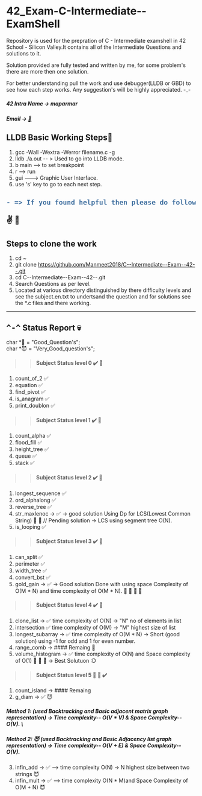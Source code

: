 # 42_Exam-C-Intermediate--ExamShell
Repository is used for the prepration of C - Intermediate examshell in 42 School - Silicon Valley.It contains all of the Intermediate Questions and solutions to it.

Solution provided are fully tested and written by me, for some problem's there are more then one solution.

For better understanding pull the work and use debugger(LLDB or GBD) to see how each step works. 
Any suggestion's will be highly appreciated. -_-

##### 42 Intra Name -> maparmar
##### Email -> [:e-mail:](mailto:manmeetparmar@outlook.com?subject=[GitHub]%20Source%20Han%20Sans)

## LLDB Basic Working Steps:imp:
1. gcc -Wall -Wextra -Werror filename.c -g 
2. lldb ./a.out -- > Used to go into LLDB mode. 
3. b main --> to set breakpoint
4. r --> run
5. gui ---> Graphic User Interface.
6. use 's' key to go to each next step.

<h2>

```diff
- => If you found helpful then please do follow and give a star 
```
:v: :raised_hands: 
</h2>

## Steps to clone the work
1. cd ~
2. git clone https://github.com/Manmeet2018/C--Intermediate--Exam--42--.git
3. cd C--Intermediate--Exam--42--.git
4. Search Questions as per level.
5. Located at various directory distinguished by there difficulty levels and see the subject.en.txt to undertsand the question and for solutions see the *.c files and there working.
----
## <kbd>^-^</kbd> Status Report :skull:

char *:star2: = "Good_Question's";\
char *:smiling_imp: = "Very_Good_question's";

>> #### Subject Status level 0 :heavy_check_mark: :100:
1.  count_of_2	✅
2.	equation	✅
3.	find_pivot	✅
4.	is_anagram	✅
5.	print_doublon	✅
>> #### Subject	Status level 1 :heavy_check_mark: :100:
1.	count_alpha	✅
2.	flood_fill	✅
3.	height_tree	✅
4.	queue	✅
5.	stack	✅
>> #### Subject Status level 2 :heavy_check_mark: :100:
1.	longest_sequence ✅
2.	ord_alphalong ✅
3.	reverse_tree ✅
4.	str_maxlenoc -> ✅ -> good solution Using Dp for LCS(Lowest Common String) :star2: :star2: // Pending solution -> LCS using segment tree O(N).
5.  is_looping  ✅
>> #### Subject Status level 3 :heavy_check_mark: :100:
1.	can_split ✅
2.	perimeter  ✅
3.	width_tree  ✅
4.	convert_bst ✅
5.	gold_gain -> ✅ -> Good solution Done with using space Complexity of O(M * N) and time complexity of O(M * N). :star2: :star2: :star2: :star2:
>> #### Subject Status level 4 :heavy_check_mark: :100:
1.	clone_list -> ✅ time complexity of O(N) -> "N" no of elements in list
2.	intersection ✅ time complexity of O(M) -> "M" highest size of list
3.	longest_subarray -> ✅ time complexity of O(M * N) -> Short (good solution) using -1 for odd and 1 for even number.
4.	range_comb -> #### Remaing :star2:
5.	volume_histogram -> ✅ time complexity of O(N) and Space complexity of O(1) :star2: :star2: :star2: -> Best Solutuon :D
>> #### Subject Status level 5 :star2: :star2: :heavy_check_mark:
1.	count_island -> #### Remaing
2.	g_diam -> ✅ :smiling_imp: 
##### Method 1: (used Backtracking and Basic adjacent matrix graph representation) -> Time complexity-- O(V * V) & Space Complexity-- O(V). \
##### Method 2: :smiling_imp: (used Backtracking and Basic  Adjacency list graph representation) -> Time complexity-- O(V + E) & Space Complexity-- O(V).
3.	infin_add -> ✅ --> time complexity O(N) -> N highest size between two strings :smiling_imp:
4.  infin_mult -> ✅ --> time complexity O(N * M)and Space Complexity of O(M + N) :smiling_imp:

